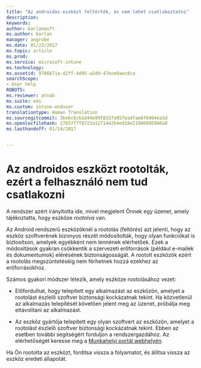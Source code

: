 ```yaml
---
title: "Az androidos eszközt feltörték, és nem lehet csatlakoztatni"
description: 
keywords: 
author: barlanmsft
ms.author: barlan
manager: angrobe
ms.date: 01/23/2017
ms.topic: article
ms.prod: 
ms.service: microsoft-intune
ms.technology: 
ms.assetid: 9786b71a-d2ff-4d95-a2d9-47ece0aec8ca
searchScope:
- User help
ROBOTS: 
ms.reviewer: arnab
ms.suite: ems
ms.custom: intune-enduser
translationtype: Human Translation
ms.sourcegitcommit: 3bebc6cb1d44e99f8337a057eadfae676904ea3d
ms.openlocfilehash: 27b57f7f8723a1271442b4ed18e219660959b0a8
ms.lasthandoff: 01/24/2017


---
```


# <a name="your-android-device-is-rooted-so-you-cant-connect"></a>Az androidos eszközt rootolták, ezért a felhasználó nem tud csatlakozni

A rendszer azért irányította ide, mivel megjelent Önnek egy üzenet, amely tájékoztatta, hogy eszköze _rootolva_ van.

Az Android rendszerű eszközöknél a rootolás (feltörés) azt jelenti, hogy az eszköz szoftverének bizonyos részét módosították, hogy olyan funkciókat is biztosítson, amelyek egyébként nem lennének elérhetőek. Ezek a módosítások gyakran csökkentik a szervezeti erőforrások (például e-mailek és dokumentumok) elérésének biztonságosságát. A rootolt eszközök ezért a rootolás megszüntetéséig nem férhetnek hozzá ezekhez az erőforrásokhoz.  

Számos gyakori módszer létezik, amely eszköze rootolásához vezet:

- Előfordulhat, hogy telepített egy alkalmazást az eszközön, amelyet a rootolást észlelő szoftver biztonsági kockázatnak tekint. Ha közvetlenül az alkalmazás telepítését követően jelent meg az üzenet, próbálja meg eltávolítani az alkalmazást.

- Az eszköz gyártója telepített egy olyan szoftvert az eszközön, amelyet a rootolást észlelő szoftver biztonsági kockázatnak tekint. Ebben az esetben további segítségért forduljon a rendszergazdához. Az elérhetőségét keresse meg a [Munkahelyi portál webhelyén](http://portal.manage.microsoft.com).

Ha Ön rootolta az eszközt, fordítsa vissza a folyamatot, és állítsa vissza az eszköz eredeti állapotát.

